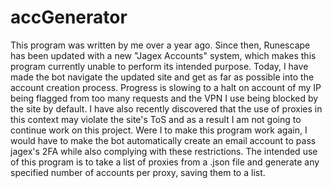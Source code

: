 # accGenerator
This program was written by me over a year ago. Since then, Runescape has been updated with a new "Jagex Accounts" system, which makes this program currently unable to perform its intended purpose. Today, I have made the bot navigate the updated site and get as far as possible into the account creation process. Progress is slowing to a halt on account of my IP being flagged from too many requests and the VPN I use being blocked by the site by default. I have also recently discovered that the use of proxies in this context may violate the site's ToS and as a result I am not going to continue work on this project. Were I to make this program work again, I would have to make the bot automatically create an email account to pass jagex's 2FA while also complying with these restrictions. The intended use of this program is to take a list of proxies from a .json file and generate any specified number of accounts per proxy, saving them to a list.